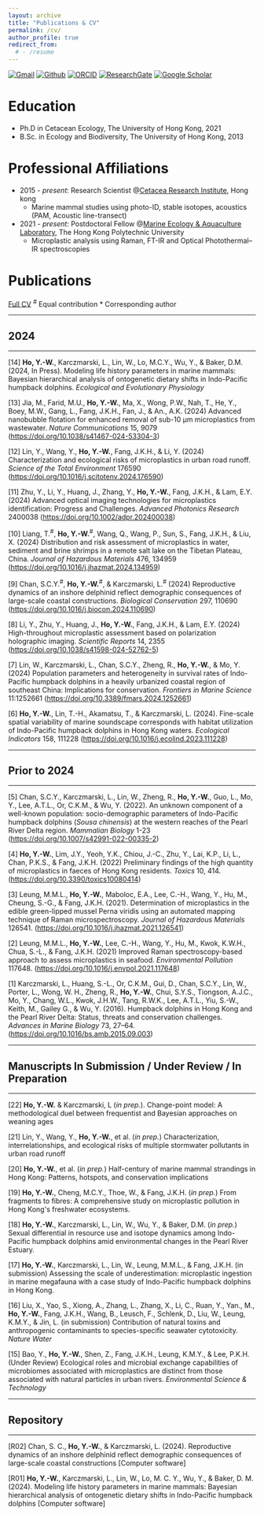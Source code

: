 ```yaml
---
layout: archive
title: "Publications & CV"
permalink: /cv/
author_profile: true
redirect_from:
  # - /resume
---
```


<!-- {% include base_path %} -->

[![Gmail](https://img.shields.io/badge/Gmail-D14836?style=for-the-badge&logo=Gmail&logoColor=white&color=D14836)](mailto:hoyuenwaderek@gmail.com)
[![Github](https://img.shields.io/badge/Github-badge?style=for-the-badge&logo=Github&color=black)](https://github.com/YuenWaHo)
[![ORCID](https://img.shields.io/badge/ORCID-badge?style=for-the-badge&logo=ORCID&logoColor=white&color=Black)](https://orcid.org/0000-0003-1523-112X)
[![ResearchGate](https://img.shields.io/badge/RG-badge?style=for-the-badge&logo=ResearchGate&logoColor=ffffff&labelColor=000000&color=000000)](https://www.researchgate.net/profile/Yuen-Wa-Ho)
[![Google Scholar](https://img.shields.io/badge/GScholar-badge?style=for-the-badge&logo=GoogleScholar&color=ffffff)](https://scholar.google.com.hk/citations?user=rCZFcA4AAAAJ&hl=en)

# Education

- Ph.D in Cetacean Ecology, The University of Hong Kong, 2021
- B.Sc. in Ecology and Biodiversity, The University of Hong Kong, 2013

# Professional Affiliations

- 2015 - _present_: Research Scientist @[Cetacea Research Institute](https://www.hku-cetacean-ecology.net/cri), Hong kong
  - Marine mammal studies using photo-ID, stable isotopes, acoustics (PAM, Acoustic line-transect)
- 2021 - _present_: Postdoctoral Fellow @[Marine Ecology & Aquaculture Laboratory](https://www.seafoodmeal.today/), The Hong Kong Polytechnic University
  - Microplastic analysis using Raman, FT-IR and Optical Photothermal–IR spectroscopies

# Publications

[Full CV](https://drive.google.com/file/d/10tMVAib4btyZksHpkNjQSv9YeTbZnC_S/view) <sup>#</sup> Equal contribution \* Corresponding author

---

## 2024

---

[14] **Ho, Y.-W.**, Karczmarski, L., Lin, W., Lo, M.C.Y., Wu, Y., & Baker, D.M. (2024, In Press). Modeling life history parameters in marine mammals: Bayesian hierarchical analysis of ontogenetic dietary shifts in Indo-Pacific humpback dolphins. _Ecological and Evolutionary Physiology_

[13] Jia, M., Farid, M.U., **Ho, Y.-W.**, Ma, X., Wong, P.W., Nah, T., He, Y., Boey, M.W., Gang, L., Fang, J.K.H., Fan, J., & An., A.K. (2024) Advanced nanobubble flotation for enhanced removal of sub-10 µm microplastics from wastewater. _Nature Communications_ 15, 9079 (https://doi.org/10.1038/s41467-024-53304-3)

[12] Lin, Y., Wang, Y., **Ho, Y.-W.**, Fang, J.K.H., & Li, Y. (2024) Characterization and ecological risks of microplastics in urban road runoff. _Science of the Total Environment_ 176590 (https://doi.org/10.1016/j.scitotenv.2024.176590)

[11] Zhu, Y., Li, Y., Huang, J., Zhang, Y., **Ho, Y.-W.**, Fang, J.K.H., & Lam, E.Y. (2024) Advanced optical imaging technologies for microplastics identification: Progress and Challenges. _Advanced Photonics Research_ 2400038 (https://doi.org/10.1002/adpr.202400038)

[10] Liang, T.<sup>#</sup>, **Ho, Y.-W.**<sup>#</sup>, Wang, Q., Wang, P., Sun, S., Fang, J.K.H., & Liu, X. (2024) Distribution and risk assessment of microplastics in water, sediment and brine shrimps in a remote salt lake on the Tibetan Plateau, China. _Journal of Hazardous Materials_ 476, 134959 (https://doi.org/10.1016/j.jhazmat.2024.134959)

[9] Chan, S.C.Y.<sup>#</sup>, **Ho, Y.-W.**<sup>#</sup>, & Karczmarski, L.<sup>#</sup> (2024) Reproductive dynamics of an inshore delphinid reflect demographic consequences of large-scale coastal constructions. _Biological Conservation_ 297, 110690 (https://doi.org/10.1016/j.biocon.2024.110690)

[8] Li, Y., Zhu, Y., Huang, J., **Ho, Y.-W.**, Fang, J.K.H., & Lam, E.Y. (2024) High-throughout microplastic assessment based on polarization holographic imaging. _Scientific Reports_ 14, 2355 (https://doi.org/10.1038/s41598-024-52762-5)

[7] Lin, W., Karczmarski, L., Chan, S.C.Y., Zheng, R., **Ho, Y.-W.**, & Mo, Y. (2024) Population parameters and heterogeneity in survival rates of Indo-Pacific humpback dolphins in a heavily urbanized coastal region of southeast China: Implications for conservation. _Frontiers in Marine Science_ 11:1252661 (https://doi.org/10.3389/fmars.2024.1252661)

[6] **Ho, Y.-W.**, Lin, T.-H., Akamatsu, T., & Karczmarski, L. (2024). Fine-scale spatial variability of marine soundscape corresponds with habitat utilization of Indo-Pacific humpback dolphins in Hong Kong waters. _Ecological Indicators_ 158, 111228 (https://doi.org/10.1016/j.ecolind.2023.111228)

---

## Prior to 2024

---

[5] Chan, S.C.Y., Karczmarski, L., Lin, W., Zheng, R., **Ho, Y.-W.**, Guo, L., Mo, Y., Lee, A.T.L., Or, C.K.M., & Wu, Y. (2022). An unknown component of a well-known population: socio-demographic parameters of Indo-Pacific humpback dolphins (_Sousa chinensis_) at the western reaches of the Pearl River Delta region. _Mammalian Biology_ 1-23 (https://doi.org/10.1007/s42991-022-00335-2)

[4] **Ho, Y.-W.**, Lim, J.Y., Yeoh, Y.K., Chiou, J.-C., Zhu, Y., Lai, K.P., Li, L., Chan, P.K.S., & Fang, J.K.H. (2022) Preliminary findings of the high quantity of microplastics in faeces of Hong Kong residents. _Toxics_ 10, 414. (https://doi.org/10.3390/toxics10080414)

[3] Leung, M.M.L., **Ho, Y.-W.**, Maboloc, E.A., Lee, C.-H., Wang, Y., Hu, M., Cheung, S.-G., & Fang, J.K.H. (2021). Determination of microplastics in the edible green-lipped mussel Perna viridis using an automated mapping technique of Raman microspectroscopy. _Journal of Hazardous Materials_ 126541. (https://doi.org/10.1016/j.jhazmat.2021.126541)

[2] Leung, M.M.L., **Ho, Y.-W.**, Lee, C.-H., Wang, Y., Hu, M., Kwok, K.W.H., Chua, S.-L., & Fang, J.K.H. (2021) Improved Raman spectroscopy-based approach to assess microplastics in seafood. _Environmental Pollution_ 117648. (https://doi.org/10.1016/j.envpol.2021.117648)

[1] Karczmarski, L., Huang, S.-L., Or, C.K.M., Gui, D., Chan, S.C.Y., Lin, W., Porter, L., Wong, W. H., Zheng, R., **Ho, Y.-W.**, Chui, S.Y.S., Tiongson, A.J.C., Mo, Y., Chang, W.L., Kwok, J.H.W., Tang, R.W.K., Lee, A.T.L., Yiu, S.-W., Keith, M., Gailey G., & Wu, Y. (2016). Humpback dolphins in Hong Kong and the Pearl River Delta: Status, threats and conservation challenges. _Advances in Marine Biology_ 73, 27–64. (https://doi.org/10.1016/bs.amb.2015.09.003)

---

## Manuscripts In Submission / Under Review / In Preparation

---

[22] **Ho, Y.-W.** & Karczmarski, L (_in prep._). Change-point model: A methodological duel between frequentist and Bayesian approaches on weaning ages

[21] Lin, Y., Wang, Y., **Ho, Y.-W.**, et al. (_in prep._) Characterization, interrelationships, and ecological risks of multiple stormwater pollutants in urban road runoff

[20] **Ho, Y.-W.**, et al. (_in prep._) Half-century of marine mammal strandings in Hong Kong: Patterns, hotspots, and conservation implications

[19] **Ho, Y.-W.**, Cheng, M.C.Y., Thoe, W., & Fang, J.K.H. (_in prep._) From fragments to fibres: A comprehensive study on microplastic pollution in Hong Kong's freshwater ecosystems.

[18] **Ho, Y.-W.**, Karczmarski, L., Lin, W., Wu, Y., & Baker, D.M. (_in prep._) Sexual differential in resource use and isotope dynamics among Indo-Pacific humpback dolphins amid environmental changes in the Pearl River Estuary.

[17] **Ho, Y.-W.**, Karczmarski, L., Lin, W., Leung, M.M.L., & Fang, J.K.H. (in submission) Assessing the scale of underestimation: microplastic ingestion in marine megafauna with a case study of Indo-Pacific humpback dolphins in Hong Kong.

[16] Liu, X., Yao, S., Xiong, A., Zhang, L., Zhang, X., Li, C., Ruan, Y., Yan., M., **Ho, Y.-W.**, Fang, J.K.H., Wang, B., Leusch, F., Schlenk, D., Liu, W., Leung, K.M.Y., & Jin, L. (in submission) Contribution of natural toxins and anthropogenic contaminants to species-specific seawater cytotoxicity. _Nature Water_

[15] Bao, Y., **Ho, Y.-W.**, Shen, Z., Fang, J.K.H., Leung, K.M.Y., & Lee, P.K.H. (Under Review) Ecological roles and microbial exchange capabilities of microbiomes associated with microplastics are distinct from those associated with natural particles in urban rivers. _Environmental Science & Technology_

---

## Repository

---

[R02] Chan, S. C., **Ho, Y.-W.**, & Karczmarski, L. (2024). Reproductive dynamics of an inshore delphinid reflect demographic consequences of large-scale coastal constructions [Computer software]

[R01] **Ho, Y.-W.**, Karczmarski, L., Lin, W., Lo, M. C. Y., Wu, Y., & Baker, D. M. (2024). Modeling life history parameters in marine mammals: Bayesian hierarchical analysis of ontogenetic dietary shifts in Indo-Pacific humpback dolphins [Computer software]
